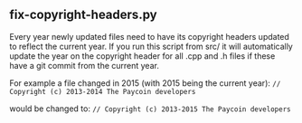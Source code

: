 ## fix-copyright-headers.py

Every year newly updated files need to have its copyright headers updated to reflect the current year.
If you run this script from src/ it will automatically update the year on the copyright header for all
.cpp and .h files if these have a git commit from the current year.

For example a file changed in 2015 (with 2015 being the current year):
```// Copyright (c) 2013-2014 The Paycoin developers```

would be changed to:
```// Copyright (c) 2013-2015 The Paycoin developers```
